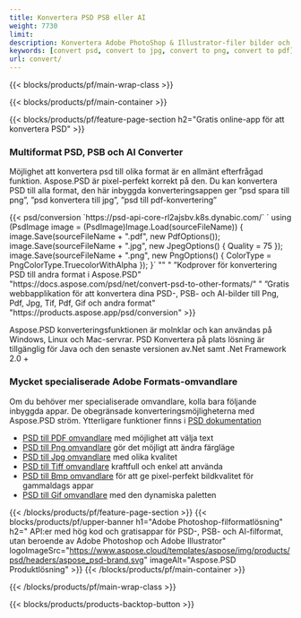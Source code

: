 ```yaml
---
title: Konvertera PSD PSB eller AI
weight: 7730
limit: 
description: Konvertera Adobe PhotoShop & Illustrator-filer bilder och andra format
keywords: [convert psd, convert to jpg, convert to png, convert to pdf]
url: convert/
---
```


{{< blocks/products/pf/main-wrap-class >}}

{{< blocks/products/pf/main-container >}}

{{< blocks/products/pf/feature-page-section h2="Gratis online-app för att konvertera PSD" >}}
<h3 class="headingpdleft">Multiformat PSD, PSB och AI Converter</h3>
<p>Möjlighet att konvertera psd till olika format är en allmänt efterfrågad funktion. Aspose.PSD är pixel-perfekt korrekt på den. Du kan konvertera PSD till alla format, den här inbyggda konverteringsappen ger ”psd spara till png”, ”psd konvertera till jpg”, ”psd till pdf-konvertering”</p>
{{< psd/conversion `https://psd-api-core-rl2ajsbv.k8s.dynabic.com/` 
`    using (PsdImage image = (PsdImage)Image.Load(sourceFileName))
    {
        image.Save(sourceFileName + ".pdf", new PdfOptions());
        image.Save(sourceFileName + ".jpg",  new JpegOptions() { Quality = 75 });
        image.Save(sourceFileName + ".png",  new PngOptions() {  ColorType = PngColorType.TruecolorWithAlpha });
    }` 
"" "
”Kodprover för konvertering PSD till andra format i Aspose.PSD"  "https://docs.aspose.com/psd/net/convert-psd-to-other-formats/" "
”Gratis webbapplikation för att konvertera dina PSD-, PSB- och AI-bilder till Png, Pdf, Jpg, Tif, Pdf, Gif och andra format" "https://products.aspose.app/psd/conversion" >}}
<br />
<p>Aspose.PSD konverteringsfunktionen är molnklar och kan användas på Windows, Linux och Mac-servrar. PSD Konvertera på plats lösning är tillgänglig för Java och den senaste versionen av.Net samt .Net Framework 2.0 +</p>

<h3 class="headingpdleft">Mycket specialiserade Adobe Formats-omvandlare</h3>
<p>Om du behöver mer specialiserade omvandlare, kolla bara följande inbyggda appar. De obegränsade konverteringsmöjligheterna med Aspose.PSD ström. Ytterligare funktioner finns i <a href="https://docs.aspose.com/psd/">PSD dokumentation</a></p>
<ul>
<li><a href="to-pdf">PSD till PDF omvandlare</a> med möjlighet att välja text</li>
<li><a href="to-png">PSD till Png omvandlare</a> gör det möjligt att ändra färgläge</li>
<li><a href="to-jpg">PSD till Jpg omvandlare</a> med olika kvalitet</li>
<li><a href="to-tiff">PSD till Tiff omvandlare</a> kraftfull och enkel att använda</li>
<li><a href="to-bmp">PSD till Bmp omvandlare</a> för att ge pixel-perfekt bildkvalitet för gammaldags appar</li>
<li><a href="to-gif">PSD till Gif omvandlare</a> med den dynamiska paletten</li>
</ul>

{{< /blocks/products/pf/feature-page-section >}}
{{< blocks/products/pf/upper-banner h1="Adobe Photoshop-filformatlösning" h2=" API:er med hög kod och gratisappar för PSD-, PSB- och AI-filformat, utan beroende av Adobe Photoshop och Adobe Illustrator" logoImageSrc="https://www.aspose.cloud/templates/aspose/img/products/psd/headers/aspose_psd-brand.svg" imageAlt="Aspose.PSD Produktlösning" >}}
{{< /blocks/products/pf/main-container >}}


{{< /blocks/products/pf/main-wrap-class >}}

{{< blocks/products/products-backtop-button >}}
